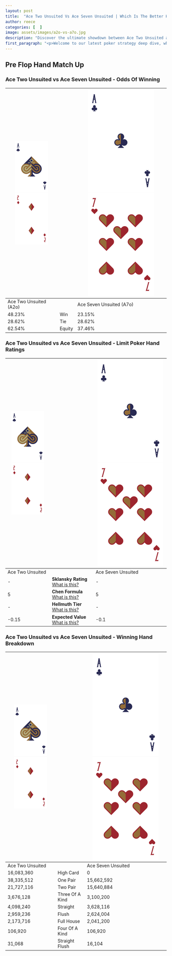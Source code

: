 ```yaml
---
layout: post
title:  "Ace Two Unsuited Vs Ace Seven Unsuited | Which Is The Better Hand In Poker? A Complete Guide"
author: reece
categories: [  ]
image: assets/images/a2o-vs-a7o.jpg
description: "Discover the ultimate showdown between Ace Two Unsuited and Ace Seven Unsuited in poker! Uncover the odds, strategies, and scenarios where one hand triumphs over the other. Get ready to up your poker game with this thrilling analysis."
first_paragraph: "<p>Welcome to our latest poker strategy deep dive, where we're pitting two distinct hands against each other in a high-stakes showdown: Ace Two Unsuited vs Ace Seven Unsuited.</p><p>In the dynamic world of poker, every decision counts, and knowing which hand holds the upper hand is key to your success at the table.</p><p>In this article, we'll dissect these two hands, explore the scenarios where one dominates the other, and equip you with the knowledge to make strategic choices that can tip the odds in your favor.</p><p>Get ready to unravel the intriguing dynamics of these poker hands and elevate your game to new heights.</p>"
---
```




[comment]: # (sp0)

## Pre Flop Hand Match Up

<div class="table hand-ratings" markdown="1"> 



### Ace Two Unsuited vs Ace Seven Unsuited - Odds Of Winning


    
| ![image info](assets/images/hand1/A.png) ![image info](assets/images/hand1/2o.png) |  | ![image info](assets/images/hand2/A.png) ![image info](assets/images/hand2/7o.png) |
| -------- | -------- | -------- |
| Ace Two Unsuited (A2o) |  | Ace Seven Unsuited (A7o) |
| 48.23% | Win | 23.15% |
| 28.62% | Tie | 28.62% |
| 62.54% | Equity | 37.46% |




[comment]: # (sp1)



### Ace Two Unsuited vs Ace Seven Unsuited - Limit Poker Hand Ratings


    
| ![image info](assets/images/hand1/A.png) ![image info](assets/images/hand1/2o.png) |  | ![image info](assets/images/hand2/A.png) ![image info](assets/images/hand2/7o.png) |
| -------- | -------- | -------- |
| Ace Two Unsuited |  | Ace Seven Unsuited |
| - | **Sklansky Rating** [What is this?](/sklansky-rating-explained) | - |
| 5 | **Chen Formula** [What is this?](/chen-formula-explained) | 5 |
| - | **Hellmuth Tier** [What is this?](/Hellmuth-tier-explained) | - |
| -0.15 | **Expected Value** [What is this?](/expected-value-explained) | -0.1 |




[comment]: # (sp2)



### Ace Two Unsuited vs Ace Seven Unsuited - Winning Hand Breakdown


    
| ![image info](assets/images/hand1/A.png) ![image info](assets/images/hand1/2o.png) |  | ![image info](assets/images/hand2/A.png) ![image info](assets/images/hand2/7o.png) |
| -------- | -------- | -------- |
| Ace Two Unsuited |  | Ace Seven Unsuited |
| 16,083,360 | High Card | 0 |
| 38,335,512 | One Pair | 15,662,592 |
| 21,727,116 | Two Pair | 15,640,884 |
| 3,676,128 | Three Of A Kind | 3,100,200 |
| 4,098,240 | Straight | 3,628,116 |
| 2,959,236 | Flush | 2,624,004 |
| 2,173,716 | Full House | 2,041,200 |
| 106,920 | Four Of A Kind | 106,920 |
| 31,068 | Straight Flush | 16,104 |




[comment]: # (sp3)



</div>

[comment]: # (sp4)



[comment]: # (sp5)

